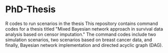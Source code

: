 # PhD-Thesis
R codes to run scenarios in the thesis
This repository contains command codes for a thesis titled "Mixed Bayesian network approach in survival data analysis based on censor imputation." The command codes include two simulation scenarios, two scenarios based on breast cancer data, and finally, Bayesian network implementation and directed acyclic graph (DAG).
